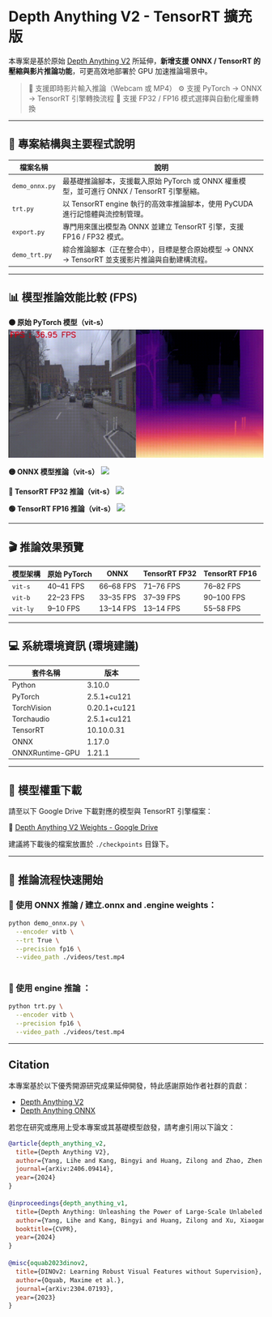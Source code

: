 # Depth Anything V2 - TensorRT 擴充版

本專案是基於原始 [Depth Anything V2](https://github.com/DepthAnything/Depth-Anything-V2) 所延伸，**新增支援 ONNX / TensorRT 的壓縮與影片推論功能**，可更高效地部署於 GPU 加速推論場景中。

> 🎥 支援即時影片輸入推論（Webcam 或 MP4）
> ⚙️ 支援 PyTorch → ONNX → TensorRT 引擎轉換流程
> 🚀 支援 FP32 / FP16 模式選擇與自動化權重轉換

---

## 📁 專案結構與主要程式說明

| 檔案名稱       | 說明 |
|----------------|------|
| `demo_onnx.py` | 最基礎推論腳本，支援載入原始 PyTorch 或 ONNX 權重模型，並可進行 ONNX / TensorRT 引擎壓縮。 |
| `trt.py`       | 以 TensorRT engine 執行的高效率推論腳本，使用 PyCUDA 進行記憶體與流控制管理。 |
| `export.py`    | 專門用來匯出模型為 ONNX 並建立 TensorRT 引擎，支援 FP16 / FP32 模式。 |
| `demo_trt.py`  | 綜合推論腳本（正在整合中），目標是整合原始模型 → ONNX → TensorRT 並支援影片推論與自動建構流程。 |

---
## 📊 模型推論效能比較 (FPS)
**🟠 原始 PyTorch 模型（vit-s）**
![](assets/vits.gif)

**🟡 ONNX 模型推論（vit-s）**
![](assets/vits_onnx.gif)

**🔵 TensorRT FP32 推論（vit-s）**
![](assets/vits_engine_fp32.gif)

**🟢 TensorRT FP16 推論（vit-s）**
![](assets/vits_engine_fp16.gif)

---
## 🎬 推論效果預覽

|模型架構       | 原始 PyTorch | ONNX | TensorRT FP32 | TensorRT FP16 |
|---------------|------|------|------|------|
| `vit-s`       |40–41 FPS|66–68 FPS|71–76 FPS|76–82 FPS |
| `vit-b`       |22–23 FPS|33–35 FPS|37–39 FPS|90–100 FPS|
| `vit-ly`      | 9–10 FPS|13–14 FPS|13–14 FPS|55–58 FPS |

---
## 💻 系統環境資訊 (環境建議)

| 套件名稱       | 版本 |
|---------------|------|
|Python|3.10.0|
|PyTorch|2.5.1+cu121|
|TorchVision|0.20.1+cu121|
|Torchaudio|2.5.1+cu121|
|TensorRT|10.10.0.31|
|ONNX|1.17.0|
|ONNXRuntime-GPU|1.21.1|
---
## 🧠 模型權重下載

請至以下 Google Drive 下載對應的模型與 TensorRT 引擎檔案：

🔗 [Depth Anything V2 Weights - Google Drive](https://drive.google.com/drive/folders/1FIeJFCWv2RBRNA9CVut9nqfSIA7yKgyH?usp=drive_link)

建議將下載後的檔案放置於 `./checkpoints` 目錄下。

---

## 🚀 推論流程快速開始

### 🔹 使用 ONNX 推論 / 建立.onnx and .engine weights：
```bash
python demo_onnx.py \
  --encoder vitb \
  --trt True \
  --precision fp16 \
  --video_path ./videos/test.mp4
  
```

### 🔹 使用 engine 推論 ：
```bash
python trt.py \
  --encoder vitb \
  --precision fp16 \
  --video_path ./videos/test.mp4

```

---

##  Citation

本專案基於以下優秀開源研究成果延伸開發，特此感謝原始作者社群的貢獻：

- [Depth Anything V2](https://github.com/DepthAnything/Depth-Anything-V2)
- [Depth Anything ONNX](https://github.com/fabio-sim/Depth-Anything-ONNX)

若您在研究或應用上受本專案或其基礎模型啟發，請考慮引用以下論文：

```bibtex
@article{depth_anything_v2,
  title={Depth Anything V2},
  author={Yang, Lihe and Kang, Bingyi and Huang, Zilong and Zhao, Zhen and Xu, Xiaogang and Feng, Jiashi and Zhao, Hengshuang},
  journal={arXiv:2406.09414},
  year={2024}
}

@inproceedings{depth_anything_v1,
  title={Depth Anything: Unleashing the Power of Large-Scale Unlabeled Data}, 
  author={Yang, Lihe and Kang, Bingyi and Huang, Zilong and Xu, Xiaogang and Feng, Jiashi and Zhao, Hengshuang},
  booktitle={CVPR},
  year={2024}
}

@misc{oquab2023dinov2,
  title={DINOv2: Learning Robust Visual Features without Supervision},
  author={Oquab, Maxime et al.},
  journal={arXiv:2304.07193},
  year={2023}
}
